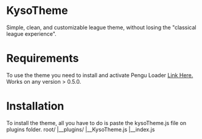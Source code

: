# KysoTheme
Simple, clean, and customizable league theme, without losing the "classical league experience".

# Requirements
To use the theme you need to install and activate Pengu Loader 
<a href="https://github.com/PenguLoader/PenguLoader">Link Here.</a>
Works on any version > 0.5.0.

# Installation
To install the theme, all you have to do is paste the kysoTheme.js file on plugins folder.
root/
|__plugins/
    |__KysoTheme.js
      |__index.js  


